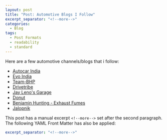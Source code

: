 ```yaml
---
layout: post
title: "Post: Automotive Blogs I Follow"
excerpt_separator: "<!--more-->"
categories:
  - Blog
tags:
  - Post Formats
  - readability
  - standard
---
```


Here are a few automotive channels/blogs that i follow:


- [Autocar India](https://www.youtube.com/@autocarindia1)
- [Evo India](https://www.youtube.com/@devoIndia)
- [Team-BHP](https://www.team-bhp.com/)
- [Drivetribe](https://www.youtube.com/@Drivetribe)
- [Jay Leno's Garage](https://www.youtube.com/@jaylenosgarage)
- [Donut](https://www.youtube.com/@Donut)
- [Benjamin Hunting - Exhaust Fumes](https://benjaminhunting.com/category/exhaust-fumes/)
- [Jalopnik](https://jalopnik.com/)


<!--more-->

This post has a manual excerpt `<!--more-->` set after the second paragraph. The following YAML Front Matter has also be applied:

```yaml
excerpt_separator: "<!--more-->"
```

